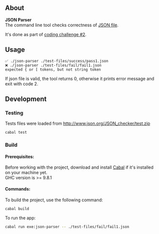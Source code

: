 ## About
**JSON Parser**  
The command line tool checks correctness of [JSON file](https://www.json.org/json-en.html).  

It's done as part of [coding challenge #2](https://codingchallenges.substack.com/p/coding-challenge-2).  

## Usage

```
✅ ./json-parser ./test-files/success/pass1.json
❌ ./json-parser ./test-files/fail/fail1.json
expected { or [ tokens, but not string token
```

If json file is valid, the tool returns 0, otherwise it prints error message and exit with code 2.

## Development 
### Testing
Tests files were loaded from http://www.json.org/JSON_checker/test.zip 

```bash
cabal test
```

### Build

#### Prerequisites:
Before working with the project, download and install [Cabal](https://cabal.readthedocs.io/en/stable/index.html) if it's installed on your machine yet.  
GHC version is >= 9.8.1

#### Commands:

To build the project, use the following command:  
```bash
cabal build
```

To run the app:  
```bash
cabal run exe:json-parser -- ./test-files/fail/fail1.json
```
